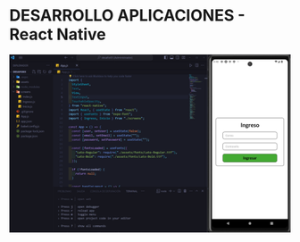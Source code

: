 # DESARROLLO APLICACIONES - React Native

![screenshot](https://github.com/pfornari/CHRND03/blob/main/desafio03.png)

